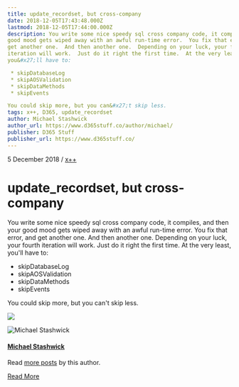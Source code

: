 ```yaml
---
title: update_recordset, but cross-company
date: 2018-12-05T17:43:48.000Z
lastmod: 2018-12-05T17:44:00.000Z
description: You write some nice speedy sql cross company code, it compiles, and then your
good mood gets wiped away with an awful run-time error.  You fix that error, and
get another one.  And then another one.  Depending on your luck, your fourth
iteration will work.  Just do it right the first time.  At the very least,
you&#x27;ll have to:

 * skipDatabaseLog
 * skipAOSValidation
 * skipDataMethods
 * skipEvents

You could skip more, but you can&#x27;t skip less.
tags: x++, D365, update_recordset
author: Michael Stashwick
author_url: https://www.d365stuff.co/author/michael/
publisher: D365 Stuff
publisher_url: https://www.d365stuff.co/
---
```


5 December 2018 / [x++](/tag/x/)

# update_recordset, but cross-company

You write some nice speedy sql cross company code, it compiles, and then your
good mood gets wiped away with an awful run-time error. You fix that error,
and get another one. And then another one. Depending on your luck, your fourth
iteration will work. Just do it right the first time. At the very least,
you'll have to:

  * skipDatabaseLog
  * skipAOSValidation
  * skipDataMethods
  * skipEvents

You could skip more, but you can't skip less.

![](https://www.d365stuff.co/content/images/2018/11/image-11.png)

![Michael Stashwick](/content/images/size/w100/2019/07/FacePic.jpg)

#### [Michael Stashwick](/author/michael/)

Read [more posts](/author/michael/) by this author.

[Read More](/author/michael/)

